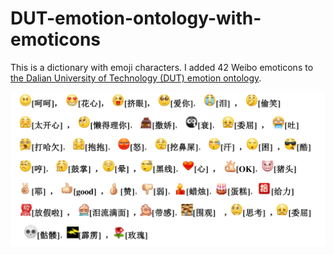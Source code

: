 # DUT-emotion-ontology-with-emoticons

This is a dictionary with emoji characters. I added 42 Weibo emoticons to [the Dalian University of Technology (DUT) emotion ontology](https://github.com/ZaneMuir/DLUT-Emotionontology).

![Emojis and Emoticons](https://github.com/Student-w/DUT-emotion-ontology-with-emoticons/blob/main/Emoticons.png)

